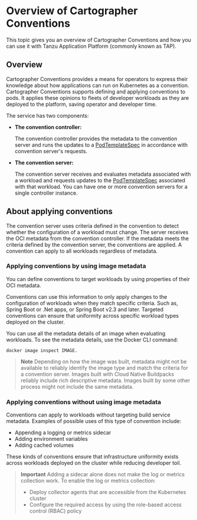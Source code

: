 # Overview of Cartographer Conventions

This topic gives you an overview of Cartographer Conventions and how you can use it with Tanzu
Application Platform (commonly known as TAP).

## <a id="overview"></a> Overview

Cartographer Conventions provides a means for operators to express their knowledge about how
applications can run on Kubernetes as a convention. Cartographer Conventions supports defining and
applying conventions to pods. It applies these opinions to fleets of developer workloads as they are
deployed to the platform, saving operator and developer time.

The service has two components:

- **The convention controller:**

  The convention controller provides the metadata to the convention server and
  runs the updates to a
  [PodTemplateSpec](https://kubernetes.io/docs/reference/kubernetes-api/workload-resources/pod-template-v1/#PodTemplateSpec)
  in accordance with convention server's requests.

- **The convention server:**

  The convention server receives and evaluates metadata associated with a workload and requests
  updates to the
  [PodTemplateSpec](https://kubernetes.io/docs/reference/kubernetes-api/workload-resources/pod-template-v1/#PodTemplateSpec)
  associated with that workload. You can have one or more convention servers for a single controller
  instance.

## <a id="about-apply-conventions"></a> About applying conventions

The convention server uses criteria defined in the convention to detect whether the configuration
of a workload must change. The server receives the OCI metadata from the convention controller. If
the metadata meets the criteria defined by the convention server, the conventions are applied. A
convention can apply to all workloads regardless of metadata.

### <a id="apply-by-image-metadata"></a> Applying conventions by using image metadata

You can define conventions to target workloads by using properties of their OCI metadata.

Conventions can use this information to only apply changes to the configuration of workloads when
they match specific criteria. Such as, Spring Boot or .Net apps, or Spring Boot v2.3 and later.
Targeted conventions can ensure that uniformity across specific workload types deployed on the
cluster.

You can use all the metadata details of an image when evaluating workloads. To see the metadata
details, use the Docker CLI command:

```console
docker image inspect IMAGE.
```

> **Note** Depending on how the image was built, metadata might not be available to reliably
> identify the image type and match the criteria for a convention server. Images built with Cloud
> Native Buildpacks reliably include rich descriptive metadata. Images built by some other process
> might not include the same metadata.

### <a id="apply-wo-image-metadata"></a> Applying conventions without using image metadata

Conventions can apply to workloads without targeting build service metadata. Examples of possible
uses of this type of convention include:

- Appending a logging or metrics sidecar
- Adding environment variables
- Adding cached volumes

These kinds of conventions ensure that infrastructure uniformity exists across workloads deployed on
the cluster while reducing developer toil.

> **Important** Adding a sidecar alone does not make the log or metrics collection work. To enable
> the log or metrics collection:
>
> - Deploy collector agents that are accessible from the Kubernetes cluster
> - Configure the required access by using the role-based access control (RBAC) policy
